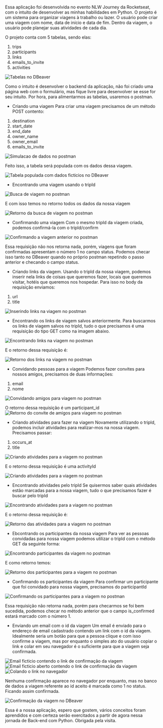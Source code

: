 Essa aplicação foi desenvolvida no evento NLW Journey da Rocketseat, com o intuito de desenvolver as minhas habilidades em Python.
O projeto é um sistema para organizar viagens à trabalho ou lazer. O usuário pode criar uma viagem com nome, data de início e data de fim. Dentro da viagem, o usuário pode planejar suas atividades de cada dia.

O projeto conta com 5 tabelas, sendo elas:
1. trips
2. participants
3. links
4. emails_to_invite
5. activities

<img src="https://github.com/rhaissamarques/NLWJourneyPython/assets/85033834/e9e37f77-dd2f-4929-a61f-4202f0cae636" alt="Tabelas no DBeaver">

Como o intuito é desenvolver o backend da aplicação, não foi criado uma página web com o formulário, mas fique livre para desenvolver se esse for seu intuito. Por hora, para alimentarmos as tabelas, usaremos o postman.

 * Criando uma viagem
Para criar uma viagem precisamos de um método POST contento:
1. destination
2. start_date
3. end_date
4. owner_name
5. owner_email
6. emails_to_invite

<img src="https://github.com/rhaissamarques/NLWJourneyPython/assets/85033834/17e27d57-941e-418e-8e53-f740d3b44c39" alt="Simulacao de dados no postman">

Feito isso, a tabela será populada com os dados dessa viagem.

<img src="https://github.com/rhaissamarques/NLWJourneyPython/assets/85033834/17658115-5abe-4f08-823b-c44289afc1cc" alt="Tabela populada com dados ficticios no DBeaver">

  * Encontrando uma viagem usando o tripId

<img src="https://github.com/rhaissamarques/NLWJourneyPython/assets/85033834/49079b14-9618-41d0-8c59-bde476ef3cd7" alt="Busca de viagem no postman">

E com isso temos no retorno todos os dados da nossa viagem

<img src="https://github.com/rhaissamarques/NLWJourneyPython/assets/85033834/74f17124-8d59-42c1-b1f1-984140ba0f24" alt="Retorno da busca de viagem no postman">

  * Confirmando uma viagem
Com o mesmo tripId da viagem criada, podemos confirmá-la com o tripId/confirm

<img src="https://github.com/rhaissamarques/NLWJourneyPython/assets/85033834/7a4e6aac-1310-494b-bb30-e8adc30f2e5b" alt="Confirmando a viagem anterior no postman">

Essa requisição não nos retorna nada, porém, viagens que foram confirmadas apresentam o número 1 no campo status. Podemos checar isso tanto no DBeaver quando no próprio postman repetindo o passo anterior e checando o campo status.

  * Criando links da viagem.
Usando o tripId da nossa viagem, podemos inserir nela links de coisas que queremos fazer, locais que queremos visitar, hotéis que queremos nos hospedar. Para isso no body da requisição enviamos:
1. url
2. title
<img src="https://github.com/rhaissamarques/NLWJourneyPython/assets/85033834/b2d71f02-3bad-4a91-a574-7d148e5b48eb" alt="Inserindo links na viagem no postman">

  * Encontrando os links de viagem salvos anteriormente.
Para buscarmos os links de viagem salvos no tripId, tudo o que precisamos é uma requisição do tipo GET como na imagem abaixo.

<img src="https://github.com/rhaissamarques/NLWJourneyPython/assets/85033834/9ff4c665-ea4a-40c8-99d5-5eae3512ba05" alt="Encontrando links na viagem no postman">

E o retorno dessa requisição é:

<img src="https://github.com/rhaissamarques/NLWJourneyPython/assets/85033834/effa32cb-4b94-48d7-8252-4b557b1c7b5f" alt="Retorno dos links na viagem no postman">

  * Convidando pessoas para a viagem
Podemos fazer convites para nossos amigos, precisamos de duas informações:
1. email
2. nome

<img src="https://github.com/rhaissamarques/NLWJourneyPython/assets/85033834/b790dbb7-fece-4b6c-9652-0bfd66d9737f" alt="Convidando amigos para viagem no postman">

O retorno dessa requisição é um participant_id
<img src="https://github.com/rhaissamarques/NLWJourneyPython/assets/85033834/fdb35779-8d9f-4393-8779-27ad6a9ed6ac" alt="Retorno do convite de amigos para viagem no postman">

  * Criando atividades para fazer na viagem
Novamente utilizando o tripId, podemos incluir atividades para realizar-mos na nossa viagem.
Precisamos passar:
1. occurs_at
2. title

<img src="https://github.com/rhaissamarques/NLWJourneyPython/assets/85033834/f05e4423-d9ff-4fa3-bdbf-466946f441a6" alt="Criando atividades para a viagem no postman">

E o retorno dessa requisição é uma activityId

<img src="https://github.com/rhaissamarques/NLWJourneyPython/assets/85033834/7ebaa35e-4c52-4cac-8333-6f513c2f1cc3" alt="Criando atividades para a viagem no postman">

  * Encontrando atividades pelo tripId
Se quisermos saber quais atividades estão marcadas para a nossa viagem, tudo o que precisamos fazer é buscar pelo tripId

<img src="https://github.com/rhaissamarques/NLWJourneyPython/assets/85033834/a4a6ed1a-2d26-4f63-8eae-96bd021ea463" alt="Encontrando atividades para a viagem no postman">

E o retorno dessa requisição é:

<img src="https://github.com/rhaissamarques/NLWJourneyPython/assets/85033834/d680a769-431d-40a7-aeae-e93d726ecc7c" alt="Retorno das atividades para a viagem no postman">

  * Ebcontrando os participantes da nossa viagem
Para ver as pessoas convidadas para nossa viagem podemos utilizar o tripId com o método GET da seguinte forma:

<img src="https://github.com/rhaissamarques/NLWJourneyPython/assets/85033834/c3aacfb3-1772-4093-bd1e-8d8e6ea6c88f" alt="Encontrando participantes da viagem no postman">

E como retorno temos:

<img src="https://github.com/rhaissamarques/NLWJourneyPython/assets/85033834/8f5caeea-2b34-41f7-a3d4-5ffe4113ae43" alt="Retorno dos participantes para a viagem no postman">

  * Confirmando os participantes da viagem
Para confirmar um participante que foi convidado para nossa viagem, precisamos do participantId

<img src="https://github.com/rhaissamarques/NLWJourneyPython/assets/85033834/708ff11e-c4c0-47a3-9b0d-825b14e73617" alt="Confirmando os participantes para a viagem no postman">

Essa requisição não retorna nada, porém para checarmos se foi bem sucedida, podemos checar no método anterior que o campo is_confirmed estará marcado com o número 1.

  * Enviando um email com o id da viagem
Um email é enviado para o endereço de email cadastrado contendo um link com o id da viagem. Idealmente seria um botão para que a pessoa clique e com isso confirme a viagem, mas por enquanto o simples ato do usuário copiar o link e colar em seu navegador é o suficiente para que a viagem seja confirmada.

<img src="https://github.com/rhaissamarques/NLWJourneyPython/assets/85033834/27ec4f1e-ca09-4b9a-a935-9cd54b80beb7" alt="Email ficticio contendo o link de confirmação da viagem">

<img src="https://github.com/rhaissamarques/NLWJourneyPython/assets/85033834/32bd95ad-8a3e-4b5e-9bd4-a174518c7523" alt="Email ficticio aberto contendo o link de confirmação da viagem">

<img src="https://github.com/rhaissamarques/NLWJourneyPython/assets/85033834/358c6321-a46e-4db8-90c6-a089c1accfe3" alt="Colando o link no navegador">

Nenhuma confirmação aparece no navegador por enquanto, mas no banco de dados a viagem referente ao id aceito é marcada como 1 no status. Ficando assim confirmada.

<img src="https://github.com/rhaissamarques/NLWJourneyPython/assets/85033834/64e905aa-ec25-4a94-bdfb-bc7eff5cc9c1" alt="Confirmação da viagem no DBeaver">



Essa é a nossa aplicação, espero que gostem, vários conceitos foram aprendidos e com certeza serão exercitados a partir de agora nessa jornada de Back-end com Python.
Obrigada pela visita.
